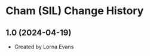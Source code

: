 Cham (SIL) Change History
====================

1.0 (2024-04-19)
----------------
* Created by Lorna Evans
